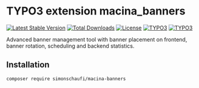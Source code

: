# TYPO3 extension macina_banners

[![Latest Stable Version](https://poser.pugx.org/simonschaufi/macina-banners/v/stable)](https://packagist.org/packages/simonschaufi/macina-banners)
[![Total Downloads](https://poser.pugx.org/simonschaufi/macina-banners/downloads)](https://packagist.org/packages/simonschaufi/macina-banners)
[![License](https://poser.pugx.org/simonschaufi/macina-banners/license)](https://packagist.org/packages/simonschaufi/macina-banners)
[![TYPO3](https://img.shields.io/badge/TYPO3-7.6.0-orange.svg)](https://typo3.org/)
[![TYPO3](https://img.shields.io/badge/TYPO3-8.7.0-orange.svg)](https://typo3.org/)

Advanced banner management tool with banner placement on frontend, banner rotation, scheduling and backend statistics.

## Installation

```bash
composer require simonschaufi/macina-banners
```

